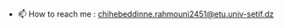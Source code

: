 
- 📫 How to reach me : chihebeddinne.rahmouni2451@etu.univ-setif.dz

<!---
chihebeddinnerahmouni/chihebeddinnerahmouni is a ✨ special ✨ repository because its `README.md` (this file) appears on your GitHub profile.
You can click the Preview link to take a look at your changes.
--->
